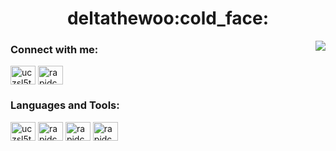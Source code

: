 <h1 align="center">deltathewoo:cold_face:</h1>
<img align="right" src="https://github-readme-stats.vercel.app/api?username=deltathewoo&show_icons=true&theme=github_dark " >

<h3 align="left">Connect with me:</h3>
<p align="left">
<a href="https://www.youtube.com/c/uczsl5tbgva4b9i0rtakusew" target="blank"><img align="center" src="https://simpleicons.org/icons/youtube.svg" alt="uczsl5tbgva4b9i0rtakusew" height="30" width="40" /></a>
<a href="https://discord.gg/rapidcode" target="blank"><img align="center" src="https://simpleicons.org/icons/discord.svg" alt="rapidcode" height="30" width="40" /></a>
</p>

<h3 align="left">Languages and Tools:</h3>
<p align="left">
<img align="center" src="https://simpleicons.org/icons/lua.svg" alt="uczsl5tbgva4b9i0rtakusew" height="30" width="40" /></a>
<img align="center" src="https://simpleicons.org/icons/html5.svg" alt="rapidcode" height="30" width="40" /></a>
<img align="center" src="https://simpleicons.org/icons/adobephotoshop.svg" alt="rapidcode" height="30" width="40" /></a>
<img align="center" src="https://simpleicons.org/icons/visualstudiocode.svg" alt="rapidcode" height="30" width="40" /></a>
</p>
